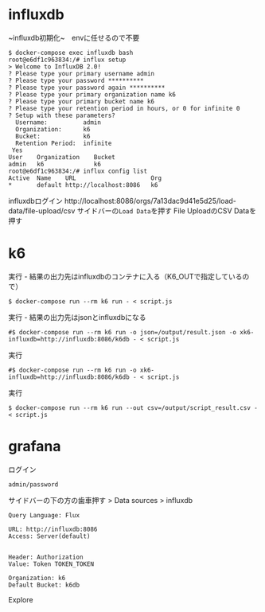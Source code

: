 # influxdb
~influxdb初期化~　envに任せるので不要
```
$ docker-compose exec influxdb bash
root@e6df1c963834:/# influx setup
> Welcome to InfluxDB 2.0!
? Please type your primary username admin
? Please type your password **********
? Please type your password again **********
? Please type your primary organization name k6
? Please type your primary bucket name k6
? Please type your retention period in hours, or 0 for infinite 0
? Setup with these parameters?
  Username:          admin
  Organization:      k6
  Bucket:            k6
  Retention Period:  infinite
 Yes
User    Organization    Bucket
admin   k6              k6
root@e6df1c963834:/# influx config list
Active  Name    URL                     Org
*       default http://localhost:8086   k6
```

influxdbログイン
http://localhost:8086/orgs/7a13dac9d41e5d25/load-data/file-upload/csv
サイドバーの`Load Data`を押す
File UploadのCSV Dataを押す


# k6

実行 - 結果の出力先はinfluxdbのコンテナに入る（K6_OUTで指定しているので）
```
$ docker-compose run --rm k6 run - < script.js
```

実行 - 結果の出力先はjsonとinfluxdbになる
```
#$ docker-compose run --rm k6 run -o json=/output/result.json -o xk6-influxdb=http://influxdb:8086/k6db - < script.js
```

実行
```
#$ docker-compose run --rm k6 run -o xk6-influxdb=http://influxdb:8086/k6db - < script.js
```

実行
```
$ docker-compose run --rm k6 run --out csv=/output/script_result.csv - < script.js
```

# grafana
ログイン
```
admin/password
```

サイドバーの下の方の歯車押す > Data sources > influxdb
```
Query Language: Flux

URL: http://influxdb:8086
Access: Server(default)


Header: Authorization
Value: Token TOKEN_TOKEN

Organization: k6
Default Bucket: k6db
```
Explore